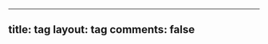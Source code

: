 
---
title: tag
layout: tag
comments: false
---

<!-- ---
title: 标签
date: 2016-12-22 17:21:57
type: "tags"
--- -->
